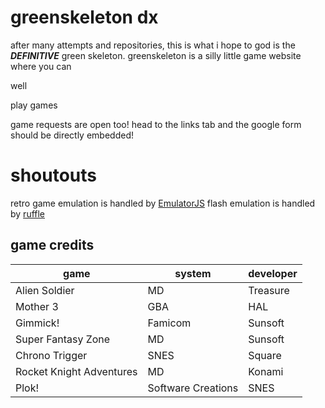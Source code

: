# greenskeleton dx
after many attempts and repositories, this is what i hope to god is the ***DEFINITIVE*** green skeleton.
greenskeleton is a silly little game website where you can

well

play games

game requests are open too! head to the links tab and the google form should be directly embedded!
# shoutouts
retro game emulation is handled by [EmulatorJS](https://github.com/EmulatorJS/EmulatorJS)
flash emulation is handled by [ruffle](https://github.com/ruffle-rs/ruffle)
## game credits
| game | system | developer |
| --- | --- | --- |
| Alien Soldier | MD | Treasure |
| Mother 3 | GBA | HAL |
| Gimmick! | Famicom | Sunsoft |
| Super Fantasy Zone | MD | Sunsoft |
| Chrono Trigger | SNES | Square |
| Rocket Knight Adventures | MD | Konami |
| Plok! | Software Creations | SNES | Software Creations |